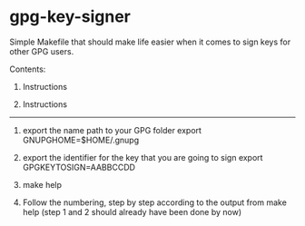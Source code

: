 gpg-key-signer
==============

Simple Makefile that should make life easier when it comes to sign keys for
other GPG users.

Contents:
1.  Instructions


1.  Instructions
------------
1. export the name path to your GPG folder
     export GNUPGHOME=$HOME/.gnupg

2. export the identifier for the key that you are going to sign
     export GPGKEYTOSIGN=AABBCCDD

3. make help

4. Follow the numbering, step by step according to the output from make help
   (step 1 and 2 should already have been done by now)
